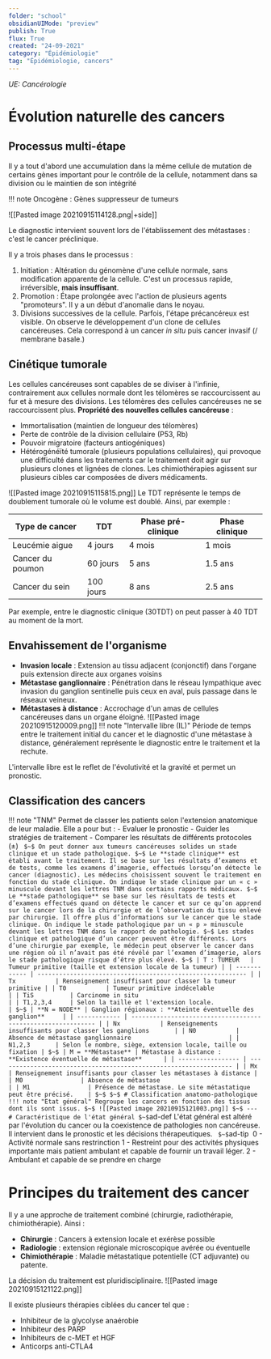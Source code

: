 ```yaml
---
folder: "school"
obsidianUIMode: "preview"
publish: True
flux: True
created: "24-09-2021"
category: "Épidémiologie"
tag: "Épidémiologie, cancers"
---
```

*UE: Cancérologie*
# Évolution naturelle des cancers
## Processus multi-étape
Il y a tout d'abord une accumulation dans la même cellule de mutation de certains gènes important pour le contrôle de la cellule, notamment dans sa division ou le maintien de son intégrité 

!!! note 
	Oncogène : Gènes suppresseur de tumeurs

![[Pasted image 20210915114128.png|+side]]

Le diagnostic intervient souvent lors de l'établissement des métastases : c'est le cancer préclinique. 

Il y a trois phases dans le processus :
1. Initiation : Altération du génomène d'une cellule normale, sans modification apparente de la cellule. C'est un processus rapide, irréversible, **mais insuffisant**.
2. Promotion : Étape prolongée avec l'action de plusieurs agents "promoteurs". Il y a un début d'anomalie dans le noyau.
3. Divisions successives de la cellule. Parfois, l'étape précancéreux est visible. On observe le développement d'un clone de cellules cancéreuses. Cela correspond à un cancer *in situ* puis cancer invasif (/ membrane basale.)

## Cinétique tumorale
Les cellules cancéreuses sont capables de se diviser à l'infinie, contrairement aux cellules normale dont les télomères se raccourcissent au fur et à mesure des divisions. Les télomères des cellules cancéreuses ne se raccourcissent plus. 
**Propriété des nouvelles cellules cancéreuse** : 
- Immortalisation (maintien de longueur des télomères)
- Perte de contrôle de la division cellulaire (P53, Rb)
- Pouvoir migratoire (facteurs antiogéniques)
- Hétérogénéïté tumorale (plusieurs populations cellulaires), qui provoque une difficulté dans les traitements car le traitement doit agir sur plusieurs clones et lignées de clones. Les chimiothérapies agissent sur plusieurs cibles car composées de divers médicaments.

![[Pasted image 20210915115815.png]]
Le TDT représente le temps de doublement tumorale où le volume est doublé.
Ainsi, par exemple :

| Type de cancer   | TDT       | Phase pré-clinique | Phase clinique |
| ---------------- | --------- | ------------------ | -------------- |
| Leucémie aigue   | 4 jours   | 4 mois             | 1 mois         |
| Cancer du poumon | 60 jours  | 5 ans              | 1.5 ans        |
| Cancer du sein   | 100 jours | 8 ans              | 2.5 ans        |

Par exemple, entre le diagnostic clinique (30TDT) on peut passer à 40 TDT au moment de la mort. 

## Envahissement de l'organisme

- **Invasion locale** : Extension au tissu adjacent (conjonctif) dans l'organe puis extension directe aux organes voisins
- **Métastase ganglionnaire** : Pénétration dans le réseau lympathique avec invasion du ganglion sentinelle puis ceux en aval, puis passage dans le réseaux veineux. 
- **Métastases à distance** : Accrochage d'un amas de cellules cancéreuses dans un organe éloigné.
![[Pasted image 20210915120009.png]]
!!! note "Intervalle libre (IL)"
	Période de temps entre le traitement initial du cancer et le diagnostic d'une métastase à distance, généralement représente le diagnostic entre le traitement et la rechute.

L'intervalle libre est le reflet de l'évolutivité et la gravité et permet un pronostic. 

## Classification des cancers
!!! note "TNM"
	Permet de classer les patients selon l'extension anatomique de leur maladie.
	Elle a pour but :
	- Evaluer le pronostic
	- Guider les stratégies de traitement
	- Comparer les résultats de différents protocoles ($\pm$)
	``` 
	$~$
	On peut donner aux tumeurs cancéreuses solides un stade clinique et un stade pathologique.
	$~$
	Le **stade clinique** est établi avant le traitement. Il se base sur les résultats d’examens et de tests, comme les examens d’imagerie, effectués lorsqu’on détecte le cancer (diagnostic). Les médecins choisissent souvent le traitement en fonction du stade clinique. On indique le stade clinique par un « c » minuscule devant les lettres TNM dans certains rapports médicaux.
	$~$
	Le **stade pathologique** se base sur les résultats de tests et d’examens effectués quand on détecte le cancer et sur ce qu’on apprend sur le cancer lors de la chirurgie et de l’observation du tissu enlevé par chirurgie. Il offre plus d’informations sur le cancer que le stade clinique. On indique le stade pathologique par un « p » minuscule devant les lettres TNM dans le rapport de pathologie.
	$~$
	Les stades clinique et pathologique d’un cancer peuvent être différents. Lors d’une chirurgie par exemple, le médecin peut observer le cancer dans une région où il n’avait pas été révélé par l’examen d’imagerie, alors le stade pathologique risque d’être plus élevé.
	$~$
	| T : TUMEUR   | Tumeur primitive (taille et extension locale de la tumeur) |
	| ------------ | ---------------------------------------------------------- |
	| Tx           | Renseignement insuffisant pour classer la tumeur primitive |
	| T0           | Tumeur primitive indécelable                               |
	| TiS          | Carcinome in situ                                          |
	| T1,2,3,4     | Selon la taille et l'extension locale.                     |
	$~$
	| **N = NODE** | Ganglion régionaux : **Ateinte éventuelle des ganglion**     |
	| ------------ | ------------------------------------------------------------ |
	| Nx           | Renseignements insuffisants pour classer les ganglions       |
	| N0           | Absence de métastase ganglionnaire                           |
	| N1,2,3       | Selon le nombre, siège, extension locale, taille ou fixation |
	$~$
	| M = **Métastase** | Métastase à distance : **Existence éventuelle de métastase**      |
	| ----------------- | ----------------------------------------------------------------- |
	| Mx                | Renseignement insuffisants pour classer les métastases à distance |
	| M0                | Absence de métastase                                              |
	| M1                | Présence de métastase. Le site métastatique peut être précisé.    |
	$~$
	$~$
	# Classification anatomo-pathologique
!!! note "Etat général"
		Regroupe les cancers en fonction des tissus dont ils sont issus.
		$~$
	![[Pasted image 20210915121003.png]]
	$~$
	---
	# Caractéristique de l'état général
	$~$
	```ad-def 
	L'état général est altéré par l'évolution du cancer ou la coexistence de pathologies non cancéreuse. Il intervient dans le pronostic et les décisions thérapeutiques. 
	``` 
	$~$
	```ad-tip 
	0 - Activité normale sans restrinction
	1 - Restreint pour des activités physiques importante mais patient ambulant et capable de fournir un travail léger.
	2 - Ambulant et capable de se prendre en charge


# Principes du traitement des cancer

Il y a une approche de traitement combiné (chirurgie, radiothérapie, chimiothérapie). Ainsi : 
- **Chirurgie** : Cancers à extension locale et exérèse possible
- **Radiologie** : extension régionale microscopique avérée ou éventuelle
- **Chimiothérapie** : Maladie métastatique potentielle (CT adjuvante) ou patente.

La décision du traitement est pluridisciplinaire.
![[Pasted image 20210915121122.png]]

Il existe plusieurs thérapies ciblées du cancer tel que :
- Inhibiteur de la glycolyse anaérobie
- Inhibiteur des PARP
- Inhibiteurs de c-MET et HGF
- Anticorps anti-CTLA4
